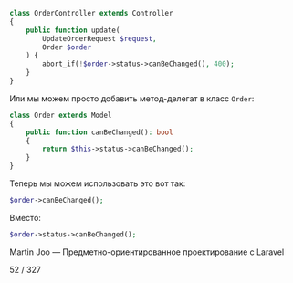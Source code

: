 
```php
class OrderController extends Controller
{
    public function update(
        UpdateOrderRequest $request, 
        Order $order
    ) {
        abort_if(!$order->status->canBeChanged(), 400);
    }
}
```
Или мы можем просто добавить метод-делегат в класс `Order`:

```php
class Order extends Model
{
    public function canBeChanged(): bool
    {
        return $this->status->canBeChanged();
    }
}
```

Теперь мы можем использовать это вот так:

```php
$order->canBeChanged();
```

Вместо:

```php
$order->status->canBeChanged();
```

Martin Joo — Предметно-ориентированное проектирование с Laravel

52 / 327